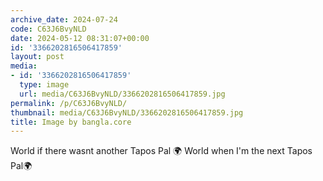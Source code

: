 ```yaml
---
archive_date: 2024-07-24
code: C63J6BvyNLD
date: 2024-05-12 08:31:07+00:00
id: '3366202816506417859'
layout: post
media:
- id: '3366202816506417859'
  type: image
  url: media/C63J6BvyNLD/3366202816506417859.jpg
permalink: /p/C63J6BvyNLD/
thumbnail: media/C63J6BvyNLD/3366202816506417859.jpg
title: Image by bangla.core
---
```


World if there wasnt another Tapos Pal 🌍 World when I'm the next Tapos Pal🌍